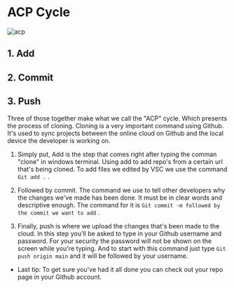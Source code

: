 # ACP Cycle
![acp](https://res.cloudinary.com/practicaldev/image/fetch/s--7O2HAtye--/c_imagga_scale,f_auto,fl_progressive,h_1080,q_auto,w_1080/https://dev-to-uploads.s3.amazonaws.com/i/tk6mspyqpuohkynw4wft.png)
## 1. Add
## 2. Commit
## 3. Push
Three of those together make what we call the "ACP" cycle. Which presents the process of cloning. Cloning is a very important command using Github. It's used to sync projects between the online cloud on Github and the local device the developer is working on. 

1. Simply put, Add is the step that comes right after typing the comman "clone" in windows terminal. Using add to add repo's from a certain url that's being cloned. To add files we edited by VSC we use the command `Git add .` .

2. Followed by commit. The command we use to tell other developers why the changes we've made has been done. It must be in clear words and descriptive enough. The command for it is `Git commit -m followed by the commit we want to add` .

3. Finally, push is where we upload the changes that's been made to the cloud. In this step you'll be asked to type in your Github username and password. For your security the password will not be shown on the screen while you're typing. And to start with this command just type `Git push origin main` and it will be followed by your username.

* Last tip: To get sure you've had it all done you can check out your repo page in your Github account.
